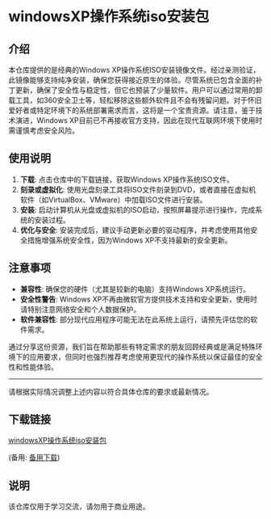 # windowsXP操作系统iso安装包

## 介绍

本仓库提供的是经典的Windows XP操作系统ISO安装镜像文件。经过亲测验证，此镜像能够支持纯净安装，确保您获得接近原生的体验。尽管系统已包含全面的补丁更新，确保了安全性与稳定性，但它也预装了少量软件。用户可以通过常用的卸载工具，如360安全卫士等，轻松移除这些额外软件且不会有残留问题。对于怀旧爱好者或特定环境下的系统部署需求而言，这将是一个宝贵资源。请注意，鉴于技术演进，Windows XP目前已不再接收官方支持，因此在现代互联网环境下使用时需谨慎考虑安全风险。

## 使用说明

1. **下载**: 点击仓库中的下载链接，获取Windows XP操作系统ISO文件。
2. **刻录或虚拟化**: 使用光盘刻录工具将ISO文件刻录到DVD，或者直接在虚拟机软件（如VirtualBox、VMware）中加载ISO文件进行安装。
3. **安装**: 启动计算机从光盘或虚拟机的ISO启动，按照屏幕提示进行操作，完成系统的安装过程。
4. **优化与安全**: 安装完成后，建议手动更新必要的驱动程序，并考虑使用其他安全措施增强系统安全性，因为Windows XP不支持最新的安全更新。

## 注意事项

- **兼容性**: 确保您的硬件（尤其是较新的电脑）支持Windows XP系统运行。
- **安全性警告**: Windows XP不再由微软官方提供技术支持和安全更新，使用时请特别注意网络安全和个人数据保护。
- **软件兼容性**: 部分现代应用程序可能无法在此系统上运行，请预先评估您的软件需求。

通过分享这份资源，我们旨在帮助那些有特定需求的朋友回顾经典或是满足特殊环境下的应用要求，但同时也强烈推荐考虑使用更现代的操作系统以保证最佳的安全性和性能体验。

---

请根据实际情况调整上述内容以符合具体仓库的要求或最新情况。

## 下载链接
[windowsXP操作系统iso安装包](https://pan.quark.cn/s/d2ab7752d5f9) 

(备用: [备用下载](https://pan.baidu.com/s/1T_GRbZSMiZCVYfEn9FFlZg?pwd=1234))

## 说明

该仓库仅用于学习交流，请勿用于商业用途。
